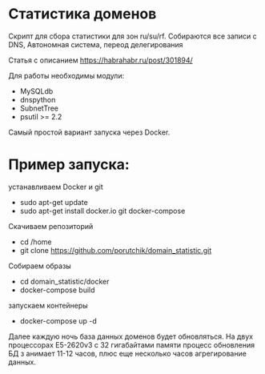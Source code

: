 # Статистика доменов
Скрипт для сбора статистики для зон ru/su/rf. Собираются все записи c DNS, 
Автономная система, переод делегирования

Статья с описанием https://habrahabr.ru/post/301894/

Для работы необходимы модули:
- MySQLdb
- dnspython
- SubnetTree
- psutil >= 2.2

Самый простой вариант запуска через Docker.

# Пример запуска:

устанавливаем Docker и git

* sudo apt-get update 
* sudo apt-get install docker.io git docker-compose

Скачиваем репозиторий

* cd /home
* git clone https://github.com/porutchik/domain_statistic.git

Собираем образы

* cd domain_statistic/docker
* docker-compose build

запускаем контейнеры

* docker-compose up -d


Далее каждую ночь база данных доменов будет обновляться. На двух 
процессорах E5-2620v3 с 32 гигабайтами памяти процесс обновления БД з
анимает 11-12 часов, плюс еще несколько часов агрегирование данных.
